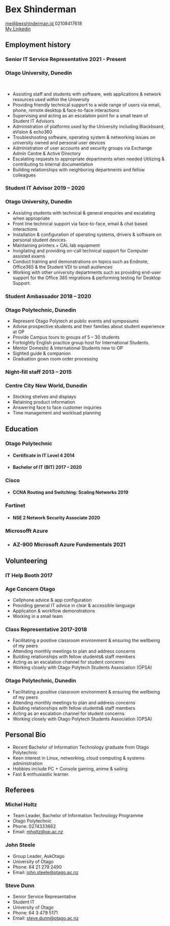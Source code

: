# Bex Shinderman
<div>
<a href="me@bexshinderman.id"> me@bexshinderman.id </a> 
02108417618 
<br>
<a href="https://www.linkedin.com/in/bex-shinderman-2a72231ba"> My Linkedin </a>
</div>

## Employment history
### Senior IT Service Representative 	2021 - Present
### Otago University, Dunedin 
<br>

* Assisting staff and students with software, web applications & network resources used within the University 
* Providing friendly technical support to a wide range of users via email, phone, remote desktop & face-to-face interactions
* Supervising and acting as an escalation point for a small team of Student IT Advisors 
* Administration of platforms used by the University including Blackboard, eVision & echo360
* Troubleshooting software, operating system & networking issues on university owned and personal user devices
* Administration of user accounts and security groups via Exchange Admin Centre & Active Directory
* Escalating requests to appropriate departments when needed
Utilizing & contributing to internal documentation 
* Building relationships with neighboring departments and fellow colleagues

### Student IT Advisor				2019 – 2020
### Otago University, Dunedin

* Assisting students with technical & general enquiries and escalating when appropriate
* Front line technical support via face-to-face, email & chat based interactions
* Installation & configuration of operating systems, drivers & software on personal student devices.
* Maintaining printers + CAL lab equipment
* Invigilating and providing on-call technical support for Computer assisted exams 
* Conduct training and demonstrations on topics such as Endnote, Office365 & the Student VDI to small audiences
* Working with other university departments such as providing end-user support for the Office 365 migrations & performing testing for Desktop Support. 

### Student Ambassador           		2018 – 2020
### Otago Polytechnic, Dunedin

* Represent Otago Polytech at public events and symposiums
* Advise prospective students and their families about student experience at OP
* Provide Campus tours to groups of 5 – 30 students
* Fortnightly English practice group host for International Students
* Mentor Domestic & International Students new to OP
* Sighted guide & companion 
* Graduation gown room order processing

### Night-fill staff                               		2013 – 2015
### Centre City New World, Dunedin

*	Stocking shelves and displays
*	Retaining product information
*	Answering face to face customer inquiries 
*	Time management and workload planning

## Education

### Otago Polytechnic        
* #### Certificate in IT Level 4                        2014

* #### Bachelor of IT (BIT) 		         		 	2017 – 2020

### Cisco
* #### CCNA Routing and Switching: Scaling Networks     2019

### Fortinet
* #### NSE 2 Network Security Associate                 2020

### Microsofft Azure
* ### AZ-900 Microsoft Azure Fundementals               2021

## Volunteering

### IT Help Booth                                       2017
### Age Concern Otago
* Cellphone advice & app configuration
* Providing general IT advice in clear & accessible language
* Application & workflow demonstrations
* Working in a small team

### Class Representative                                 2017-2018

* Facilitating a positive classroom environment & ensuring the wellbeing of my peers
* Attending monthly meetings to plan and address concerns
* Building relationships with fellow students& staff members
* Acting as an escalation channel for student concerns
* Working closely with Otago Polytech Students Association (OPSA) 
### Otago Polytechnic, Dunedin

* Facilitating a positive classroom environment & ensuring the wellbeing of my peers
* Attending monthly meetings to plan and address concerns
* Building relationships with fellow students& staff members
* Acting as an escalation channel for student concerns
* Working closely with Otago Polytech Students Association (OPSA)


## Personal Bio

* Recent Bachelor of Information Technology graduate from Otago Polytechnic
* Keen interest in Linux, networking, cloud computing & systems administration
* Hobbies include PC + Console gaming, anime & sailing
* Fast & enthusiastic learner.

## Referees

### Michel Holtz
* Team Leader, Bachelor of Information Technology Programme
* Otago Polytechnic
* Phone: 0274333662
* Email: mholtz@op.ac.nz

### John Steele
* Group Leader, AskOtago
* University of Otago
* Phone: 64 21 279 2490
* Email: john.steele@otago.ac.nz

### Steve Dunn
* Senior Service Representative
* Student IT
* University of Otago
* Phone: 64 3 479 5171
* Email: steve.dunn@otago.ac.nz

